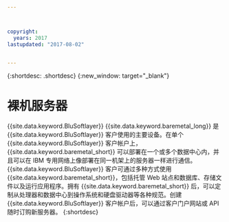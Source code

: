 ```yaml
---



copyright:
  years: 2017
lastupdated: "2017-08-02"


---
```


{:shortdesc: .shortdesc}
{:new_window: target="_blank"}

# 裸机服务器

{{site.data.keyword.BluSoftlayer}} {{site.data.keyword.baremetal_long}} 是 {{site.data.keyword.BluSoftlayer}} 客户使用的主要设备。在单个 {{site.data.keyword.BluSoftlayer}} 客户帐户上，{{site.data.keyword.baremetal_short}} 可以部署在一个或多个数据中心内，并且可以在 IBM 专用网络上像部署在同一机架上的服务器一样进行通信。{{site.data.keyword.BluSoftlayer}} 客户可通过多种方式使用 {{site.data.keyword.baremetal_short}}，包括托管 Web 站点和数据库、存储文件以及运行应用程序。拥有 {{site.data.keyword.baremetal_short}} 后，可以定制从处理器和数据中心到操作系统和硬盘驱动器等各种规范。创建 {{site.data.keyword.BluSoftlayer}} 客户帐户后，可以通过客户门户网站或 API 随时订购新服务器。
{:shortdesc}
